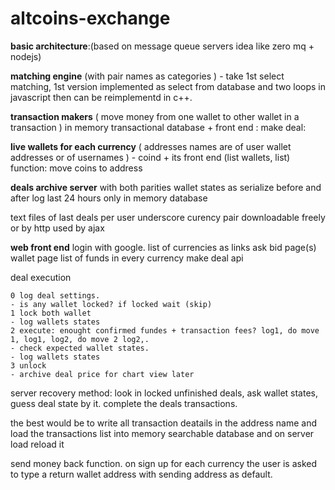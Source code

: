 altcoins-exchange
=================

**basic architecture**:(based on message queue servers idea like zero mq + nodejs)

**matching engine** (with pair names as categories ) - take 1st select matching, 1st version implemented as select from database and two loops in javascript then can be reimplementd in c++.

**transaction makers** ( move money from one wallet to other wallet in a transaction ) 
in memory transactional database +  front end : make deal:

**live wallets for each currency** ( addresses names are of user wallet addresses or of usernames ) - coind + its front end (list wallets, list) function: move coins to address

**deals archive server** with both parities wallet states as serialize before and after
log last 24 hours only in memory database

text files of last deals per user underscore curency pair downloadable freely or by http used by ajax

**web front end**
login with google.
list of currencies as links
ask bid page(s)
wallet page list of funds in every currency
make deal api

deal execution
```text
0 log deal settings.
- is any wallet locked? if locked wait (skip)
1 lock both wallet
- log wallets states
2 execute: enought confirmed fundes + transaction fees? log1, do move 1, log1, log2, do move 2 log2,.
- check expected wallet states.
- log wallets states
3 unlock
- archive deal price for chart view later
```

server recovery method:
look in locked unfinished deals, ask wallet states, guess deal state by it. complete the deals transactions.

the best would be to write all transaction deatails in the address name
and load the transactions list into memory searchable database and on server load reload it

send money back function. 
on sign up for each currency the user is asked to type a return wallet address with sending address as default.

